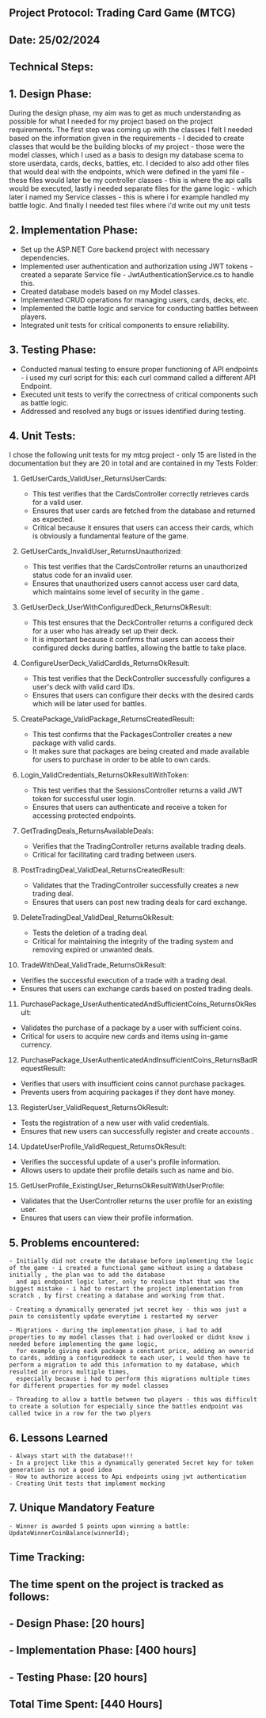 ﻿## Project Protocol: Trading Card Game (MTCG)

## Date: 25/02/2024

## Technical Steps:

## 1. Design Phase:

During the design phase, my aim was to get as much understanding as possible for what I needed for my project based on the project requirements. The first step was coming up with the classes
I felt I needed based on the information given in the requirements - I decided to create classes that would be the building blocks of my project - those were the model classes,
which I used as a basis to design my database scema to store userdata, cards, decks, battles, etc. I decided to also add other files that would deal with the endpoints, which were defined
in the yaml file - these files would later be my controller classes - this is where the api calls would be executed, lastly i needed separate files for the game logic - which later i named
my Service classes - this is where i for example handled my battle logic. And finally I needed test files where i'd write out my unit tests

## 2. Implementation Phase:
   - Set up the ASP.NET Core backend project with necessary dependencies.
   - Implemented user authentication and authorization using JWT tokens - created a separate Service file - JwtAuthenticationService.cs to handle this.
   - Created database models based on my Model classes.
   - Implemented CRUD operations for managing users, cards, decks, etc.
   - Implemented the battle logic and service for conducting battles between players.
   - Integrated unit tests for critical components to ensure reliability.

## 3. Testing Phase:
   - Conducted manual testing to ensure proper functioning of API endpoints - i used my curl script for this: each curl command called a different API Endpoint.
   - Executed unit tests to verify the correctness of critical components such as battle logic.
   - Addressed and resolved any bugs or issues identified during testing.



## 4. Unit Tests:

I chose the following unit tests for my mtcg project - only 15 are listed in the documentation but they are 20 in total and are contained in my Tests Folder:

1. GetUserCards_ValidUser_ReturnsUserCards:
   - This test verifies that the CardsController correctly retrieves cards for a valid user.
   - Ensures that user cards are fetched from the database and returned as expected.
   - Critical because it ensures that users can access their cards, which is obviously a fundamental feature of the game.

2. GetUserCards_InvalidUser_ReturnsUnauthorized:
   - This test verifies that the CardsController returns an unauthorized status code for an invalid user.
   - Ensures that unauthorized users cannot access user card data, which maintains some level of security in the game .

3. GetUserDeck_UserWithConfiguredDeck_ReturnsOkResult:
   - This test ensures that the DeckController returns a configured deck for a user who has already set up their deck.
   - It is important because it confirms that users can access their configured decks during battles, allowing the battle to take place.

4. ConfigureUserDeck_ValidCardIds_ReturnsOkResult:
   - This test verifies that the DeckController successfully configures a user's deck with valid card IDs.
   - Ensures that users can configure their decks with the desired cards which will be later used for battles.

5. CreatePackage_ValidPackage_ReturnsCreatedResult:
   - This test confirms that the PackagesController creates a new package with valid cards.
   - It makes sure that packages are being created and made available for users to purchase in order to be able to own cards.

6. Login_ValidCredentials_ReturnsOkResultWithToken:
   - This test verifies that the SessionsController returns a valid JWT token for successful user login.
   - Ensures that users can authenticate and receive a token for accessing protected endpoints.

7. GetTradingDeals_ReturnsAvailableDeals:
   - Verifies that the TradingController returns available trading deals.
   - Critical for facilitating card trading between users.

8. PostTradingDeal_ValidDeal_ReturnsCreatedResult:
   - Validates that the TradingController successfully creates a new trading deal.
   - Ensures that users can post new trading deals for card exchange.

9. DeleteTradingDeal_ValidDeal_ReturnsOkResult:
   - Tests the deletion of a trading deal.
   - Critical for maintaining the integrity of the trading system and removing expired or unwanted deals.

10. TradeWithDeal_ValidTrade_ReturnsOkResult:
   - Verifies the successful execution of a trade with a trading deal.
   - Ensures that users can exchange cards based on posted trading deals.

11. PurchasePackage_UserAuthenticatedAndSufficientCoins_ReturnsOkResult:
   - Validates the purchase of a package by a user with sufficient coins.
   - Critical for users to acquire new cards and items using in-game currency.

12. PurchasePackage_UserAuthenticatedAndInsufficientCoins_ReturnsBadRequestResult:
   - Verifies that users with insufficient coins cannot purchase packages.
   - Prevents users from acquiring packages if they dont have money.

13. RegisterUser_ValidRequest_ReturnsOkResult:
   - Tests the registration of a new user with valid credentials.
   - Ensures that new users can successfully register and create accounts .

14. UpdateUserProfile_ValidRequest_ReturnsOkResult:
   - Verifies the successful update of a user's profile information.
   - Allows users to update their profile details such as name and bio.

15. GetUserProfile_ExistingUser_ReturnsOkResultWithUserProfile:
   - Validates that the UserController returns the user profile for an existing user.
   - Ensures that users can view their profile information.


## 5. Problems encountered:

    - Initially did not create the database before implementing the logic of the game - i created a functional game without using a database initially , the plan was to add the database
      and api endpoint logic later, only to realise that that was the biggest mistake - i had to restart the project implementation from scratch , by first creating a database and working from that.

    - Creating a dynamically generated jwt secret key - this was just a pain to consistently update everytime i restarted my server

    - Migrations - during the implementation phase, i had to add properties to my model classes that i had overlooked or didnt know i needed before implementing the game logic,
      for example giving eack package a constant price, adding an ownerid to cards, adding a configureddeck to each user, i would then have to perform a migration to add this information to my database, which resulted in errors multiple times,
      especially because i had to perform this migrations multiple times for different properties for my model classes

    - Threading to allow a battle between two players - this was difficult to create a solution for especially since the battles endpoint was called twice in a row for the two plyers


## 6. Lessons Learned

    - Always start with the database!!!
    - In a project like this a dynamically generated Secret key for token generation is not a good idea
    - How to authorize access to Api endpoints using jwt authentication
    - Creating Unit tests that implement mocking 


## 7. Unique Mandatory Feature

    - Winner is awarded 5 points upon winning a battle: UpdateWinnerCoinBalance(winnerId);

## Time Tracking:

## The time spent on the project is tracked as follows:

## - Design Phase: [20 hours]
## - Implementation Phase: [400 hours] 
## - Testing Phase: [20 hours]

## Total Time Spent: [440 Hours]

